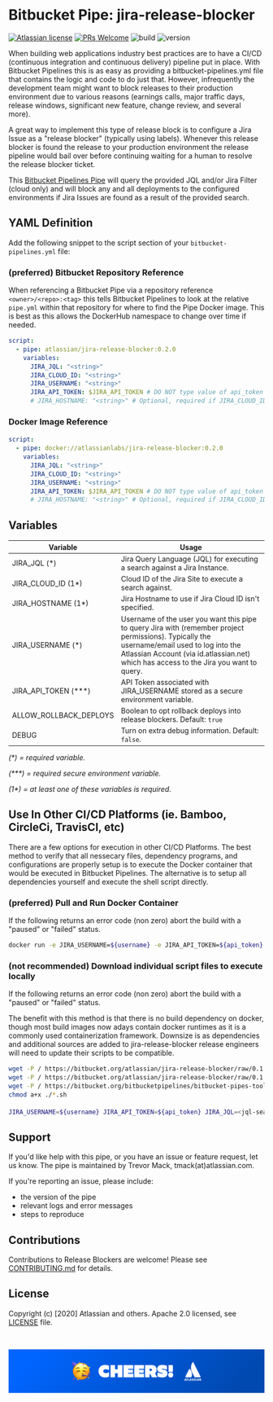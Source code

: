 # Bitbucket Pipe: jira-release-blocker
[![Atlassian license](https://img.shields.io/badge/license-Apache%202.0-blue.svg?style=flat-square)](LICENSE) [![PRs Welcome](https://img.shields.io/badge/PRs-welcome-brightgreen.svg?style=flat-square)](CONTRIBUTING.md) ![build](https://img.shields.io/bitbucket/pipelines/atlassian/jira-release-blocker) ![version](https://img.shields.io/docker/v/atlassianlabs/jira-release-blocker?sort=semver)

When building web applications industry best practices are to have a CI/CD (continuous integration and continuous delivery) pipeline put in place. With Bitbucket Pipelines this is as easy as providing a bitbucket-pipelines.yml file that contains the logic and code to do just that. However, infrequently the development team might want to block releases to their production environment due to various reasons (earnings calls, major traffic days, release windows, significant new feature, change review, and several more).

A great way to implement this type of release block is to configure a Jira Issue as a "release blocker" (typically using labels). Whenever this release blocker is found the release to your production environment the release pipeline would bail over before continuing waiting for a human to resolve the release blocker ticket.

This [Bitbucket Pipelines Pipe](https://bitbucket.org/product/features/pipelines/integrations) will query the provided JQL and/or Jira Filter (cloud only) and will block any and all deployments to the configured environments if Jira Issues are found as a result of the provided search.

## YAML Definition
Add the following snippet to the script section of your `bitbucket-pipelines.yml` file:

### (preferred) Bitbucket Repository Reference

When referencing a Bitbucket Pipe via a repository reference `<owner>/<repo>:<tag>` this tells Bitbucket Pipelines to look at the relative `pipe.yml` within that repository for where to find the Pipe Docker image. This is best as this allows the DockerHub namespace to change over time if needed.

```yaml
script:
  - pipe: atlassian/jira-release-blocker:0.2.0
    variables:
      JIRA_JQL: "<string>"
      JIRA_CLOUD_ID: "<string>"
      JIRA_USERNAME: "<string>"
      JIRA_API_TOKEN: $JIRA_API_TOKEN # DO NOT type value of api_token here, instead store as "secure" environment variable in pipelines settings
      # JIRA_HOSTNAME: "<string>" # Optional, required if JIRA_CLOUD_ID not specified
```

### Docker Image Reference

```yaml
script:
  - pipe: docker://atlassianlabs/jira-release-blocker:0.2.0
    variables:
      JIRA_JQL: "<string>"
      JIRA_CLOUD_ID: "<string>"
      JIRA_USERNAME: "<string>"
      JIRA_API_TOKEN: $JIRA_API_TOKEN # DO NOT type value of api_token here, instead store as "secure" environment variable in pipelines settings
      # JIRA_HOSTNAME: "<string>" # Optional, required if JIRA_CLOUD_ID not specified
```

## Variables

| Variable               | Usage                                                                        |
| ---------------------- | ---------------------------------------------------------------------------- |
| JIRA_JQL (*)           | Jira Query Language (JQL) for executing a search against a Jira Instance.    |
| JIRA_CLOUD_ID (1*)     | Cloud ID of the Jira Site to execute a search against.                       |
| JIRA_HOSTNAME (1*)     | Jira Hostname to use if Jira Cloud ID isn't specified.                       |
| JIRA_USERNAME (*)      | Username of the user you want this pipe to query Jira with (remember project permissions). Typically the username/email used to log into the Atlassian Account (via id.atlassian.net) which has access to the Jira you want to query.                        |
| JIRA_API_TOKEN (***)   | API Token associated with JIRA_USERNAME stored as a secure environment variable. |
| ALLOW_ROLLBACK_DEPLOYS | Boolean to opt rollback deploys into release blockers. Default: `true`           |
| DEBUG                  | Turn on extra debug information. Default: `false`.                               |

_(*) = required variable._

_(***) = required secure environment variable._

_(1*) = at least one of these variables is required._

## Use In Other CI/CD Platforms (ie. Bamboo, CircleCi, TravisCI, etc)
There are a few options for execution in other CI/CD Platforms. The best method to verify that all nessecary files, dependency programs, and configurations are properly setup is to execute the Docker container that would be executed in Bitbucket Pipelines. The alternative is to setup all dependencies yourself and execute the shell script directly.

### (preferred) Pull and Run Docker Container

If the following returns an error code (non zero) abort the build with a "paused" or "failed" status.

```bash
docker run -e JIRA_USERNAME=${username} -e JIRA_API_TOKEN=${api_token} -e JIRA_JQL=<jql-search-string> -e JIRA_HOSTNAME=<my-instance>.atlassian.net atlassianlabs/jira-release-blocker:0.2.0
```

### (not recommended) Download individual script files to execute locally

If the following returns an error code (non zero) abort the build with a "paused" or "failed" status.

The benefit with this method is that there is no build dependency on docker, though most build images now adays contain docker runtimes as it is a commonly used containerization framework. Downsize is as dependencies and additional sources are added to jira-release-blocker release engineers will need to update their scripts to be compatible.

```bash
wget -P / https://bitbucket.org/atlassian/jira-release-blocker/raw/0.1.3/src/release-blocker.sh
wget -P / https://bitbucket.org/atlassian/jira-release-blocker/raw/0.1.3/src/url-encoding.sh
wget -P / https://bitbucket.org/bitbucketpipelines/bitbucket-pipes-toolkit-bash/raw/0.6.0/common.sh
chmod a+x ./*.sh

JIRA_USERNAME=${username} JIRA_API_TOKEN=${api_token} JIRA_JQL=<jql-search-string> JIRA_HOSTNAME=<my-instance>.atlassian.net ./release-blocker.sh
```

## Support
If you'd like help with this pipe, or you have an issue or feature request, let us know.
The pipe is maintained by Trevor Mack, tmack(at)atlassian.com.

If you're reporting an issue, please include:

- the version of the pipe
- relevant logs and error messages
- steps to reproduce

## Contributions

Contributions to Release Blockers are welcome! Please see [CONTRIBUTING.md](CONTRIBUTING.md) for details. 

## License

Copyright (c) [2020] Atlassian and others.
Apache 2.0 licensed, see [LICENSE](LICENSE) file.

<br/>

[![With â¤ï¸ from Atlassian](https://raw.githubusercontent.com/atlassian-internal/oss-assets/master/banner-cheers.png)](https://www.atlassian.com)